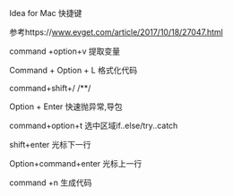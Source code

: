 Idea for Mac 快捷键

参考https://www.evget.com/article/2017/10/18/27047.html

command +option+v	提取变量

Command + Option + L	格式化代码

command+shift+/	/**/

Option + Enter	快速抛异常,导包

command+option+t	选中区域if..else/try..catch

shift+enter	光标下一行

Option+command+enter	光标上一行

command +n	生成代码

